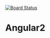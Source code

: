 [![Board Status](https://dev.azure.com/ssripada/d1f3a861-09d0-41b6-9eeb-5de23e458631/0e60f8b1-c85f-4b33-ac87-e0d1ec5a031c/_apis/work/boardbadge/c0aa98dd-a653-49dd-a070-d0fc9df99cc2)](https://dev.azure.com/ssripada/d1f3a861-09d0-41b6-9eeb-5de23e458631/_boards/board/t/0e60f8b1-c85f-4b33-ac87-e0d1ec5a031c/Microsoft.RequirementCategory)
# Angular2